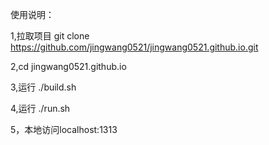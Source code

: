 
使用说明：

1,拉取项目  git clone https://github.com/jingwang0521/jingwang0521.github.io.git


2,cd jingwang0521.github.io

3,运行 ./build.sh

4,运行  ./run.sh

5，本地访问localhost:1313
